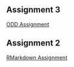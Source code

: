 ## Assignment 3

[ODD Assignment](https://mef-bda503.github.io/pj18-SerhanSuer/ODD_Assignment.html)

## Assignment 2

[RMarkdown Assignment](https://mef-bda503.github.io/pj18-SerhanSuer/RMarkdown%20Assignment.html)

